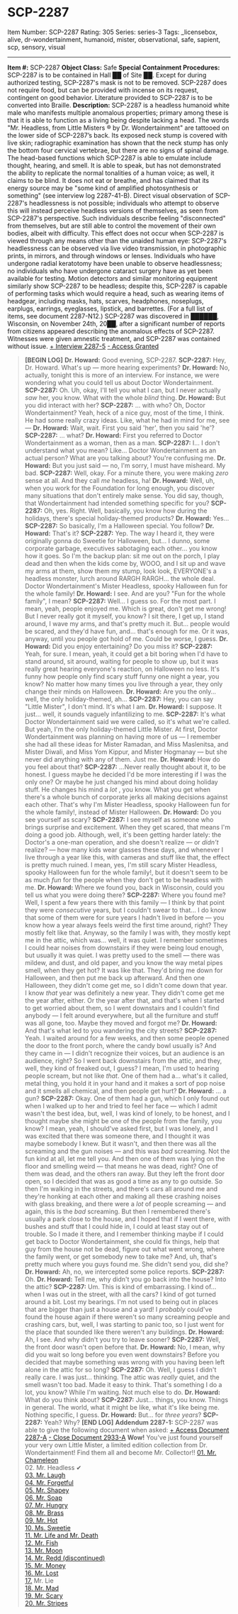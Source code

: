 # SCP-2287
Item Number: SCP-2287
Rating: 305
Series: series-3
Tags: _licensebox, alive, dr-wondertainment, humanoid, mister, observational, safe, sapient, scp, sensory, visual

---

**Item #:** SCP-2287
**Object Class:** Safe
**Special Containment Procedures:** SCP-2287 is to be contained in Hall ██ of Site ██. Except for during authorized testing, SCP-2287's mask is not to be removed. SCP-2287 does not require food, but can be provided with incense on its request, contingent on good behavior. Literature provided to SCP-2287 is to be converted into Braille.
**Description:** SCP-2287 is a headless humanoid white male who manifests multiple anomalous properties; primary among these is that it is able to function as a living being despite lacking a head. The words "Mr. Headless, from Little Misters ® by Dr. Wondertainment" are tattooed on the lower side of SCP-2287’s back. Its exposed neck stump is covered with live skin; radiographic examination has shown that the neck stump has only the bottom four cervical vertebrae, but there are no signs of spinal damage.
The head-based functions which SCP-2287 is able to emulate include thought, hearing, and smell. It is able to speak, but has not demonstrated the ability to replicate the normal tonalities of a human voice; as well, it claims to be blind. It does not eat or breathe, and has claimed that its energy source may be "some kind of amplified photosynthesis or something" (see interview log 2287-41-B).
Direct visual observation of SCP-2287's headlessness is not possible; individuals who attempt to observe this will instead perceive headless versions of themselves, as seen from SCP-2287's perspective. Such individuals describe feeling "disconnected" from themselves, but are still able to control the movement of their own bodies, albeit with difficulty. This effect does not occur when SCP-2287 is viewed through any means other than the unaided human eye: SCP-2287's headlessness can be observed via live video transmission, in photographic prints, in mirrors, and through windows or lenses. Individuals who have undergone radial keratotomy have been unable to observe headlessness; no individuals who have undergone cataract surgery have as yet been available for testing.
Motion detectors and similar monitoring equipment similarly show SCP-2287 to be headless; despite this, SCP-2287 is capable of performing tasks which would require a head, such as wearing items of headgear, including masks, hats, scarves, headphones, noseplugs, earplugs, earrings, eyeglasses, lipstick, and barrettes. (For a full list of items, see document 2287-N12.)
SCP-2287 was discovered in ██████, Wisconsin, on November 24th, 20██, after a significant number of reports from citizens appeared describing the anomalous effects of SCP-2287. Witnesses were given amnestic treatment, and SCP-2287 was contained without issue.
[\+ Interview 2287-5](javascript:;)
[\- Access Granted](javascript:;)
> **[BEGIN LOG]**
> **Dr. Howard:** Good evening, SCP-2287.
> **SCP-2287:** Hey, Dr. Howard. What's up — more hearing experiments?
> **Dr. Howard:** No, actually, tonight this is more of an interview. For instance, we were wondering what you could tell us about Doctor Wondertainment.
> **SCP-2287:** Oh. Uh, okay, I'll tell you what I can, but I never actually _saw_ her, you know. What with the whole _blind_ thing.
> **Dr. Howard:** But you did interact with her?
> **SCP-2287:** … with who? Oh, Doctor Wondertainment? Yeah, heck of a nice guy, most of the time, I think. He had some really crazy ideas. Like, what he had in mind for me, see —
> **Dr. Howard:** Wait, wait. First you said 'her', then you said 'he'?
> **SCP-2287:** … what?
> **Dr. Howard:** First you referred to Doctor Wondertainment as a woman, then as a man.
> **SCP-2287:** I… I don't understand what you mean? Like… Doctor Wondertainment as an actual person? What are you talking about? You're confusing me.
> **Dr. Howard:** But you just said — no, I'm sorry, I must have misheard. My bad.
> **SCP-2287:** Well, okay. For a minute there, you were making _zero_ sense at all. And they call _me_ headless, ha!
> **Dr. Howard:** <clears throat> Well, uh, when you work for the Foundation for long enough, you discover many situations that don't entirely make sense. You did say, though, that Wondertainment had intended something specific for you?
> **SCP-2287:** Oh, yes. Right. Well, basically, you know how during the holidays, there's special holiday-themed products?
> **Dr. Howard:** Yes…
> **SCP-2287:** So basically, I'm a Halloween special. You follow?
> **Dr. Howard:** That's it?
> **SCP-2287:** Yep. The way I heard it, they were originally gonna do Sweetie for Halloween, but… I dunno, some corporate garbage, executives sabotaging each other… you know how it goes. So I'm the backup plan: sit me out on the porch, I play dead and then when the kids come by, WOOO, and I sit up and wave my arms at them, show them my stump, look look, EVERYONE's a headless monster, lurch around RARGH RARGH… the whole deal. Doctor Wondertainment's Mister Headless, spooky Halloween fun for the whole family!
> **Dr. Howard:** I see. And are you? "Fun for the whole family", I mean?
> **SCP-2287:** Well… I guess so. For the most part. I mean, yeah, people enjoyed me. Which is great, don't get me wrong! But I never really got it myself, you know? I sit there, I get up, I stand around, I wave my arms, and that's pretty much it. But… people would be scared, and they'd have fun, and… that's enough for me. Or it was, anyway, until you people got hold of me. Could be worse, I guess.
> **Dr. Howard:** Did you enjoy entertaining? Do you miss it?
> **SCP-2287:** Yeah, for sure. I mean, yeah, it could get a bit boring when I'd have to stand around, sit around, waiting for people to show up, but it was really great hearing everyone's reaction, on Halloween no less. It's funny how people only find scary stuff funny one night a year, you know? No matter how many times you live through a year, they only change their minds on Halloween.
> **Dr. Howard:** Are you the only… well, the only holiday-themed, ah…
> **SCP-2287:** Hey, you can say "Little Mister", I don't mind. It's what I am.
> **Dr. Howard:** I suppose. It just… well, it sounds vaguely infantilizing to me.
> **SCP-2287:** It's what Doctor Wondertainment said we were called, so it's what we're called. But yeah, I'm the only holiday-themed Little Mister. At first, Doctor Wondertainment was planning on having more of us — I remember she had all these ideas for Mister Ramadan, and Miss Maslenitsa, and Mister Diwali, and Miss Yom Kippur, and Mister Hogmanay — but she never did anything with any of them. Just me.
> **Dr. Howard:** How do you feel about that?
> **SCP-2287:** …Never really thought about it, to be honest. I guess maybe he decided I'd be more interesting if I was the only one? Or maybe he just changed his mind about doing holiday stuff. He changes his mind a _lot_ , you know. What you get when there's a whole bunch of corporate jerks all making decisions against each other. That's why I'm Mister Headless, spooky Halloween fun for the whole family!, instead of Mister Halloween.
> **Dr. Howard:** Do you see yourself as scary?
> **SCP-2287:** I see myself as someone who brings surprise and excitement. When they get scared, that means I'm doing a good job. Although, well, it's been getting harder lately: the Doctor's a one-man operation, and she doesn't realize — or _didn't_ realize? — how many kids wear glasses these days, and whenever I live through a year like this, with cameras and stuff like that, the effect is pretty much ruined. I mean, yes, I'm still scary Mister Headless, spooky Halloween fun for the whole family!, but it doesn't seem to be as much _fun_ for the people when they don't get to be headless with me.
> **Dr. Howard:** Where we found you, back in Wisconsin, could you tell us what you were doing there?
> **SCP-2287:** Where you found me? Well, I spent a few years there with this family — I think by that point they were _consecutive_ years, but I couldn't swear to that… I do know that some of them were for sure years I hadn't lived in before — you know how a year always feels weird the first time around, right? They mostly felt like that. Anyway, so the family I was with, they mostly kept me in the attic, which was… well, it was quiet. I remember sometimes I could hear noises from downstairs if they were being loud enough, but usually it was quiet. I was pretty used to the smell — there was mildew, and dust, and old paper, and you know the way metal pipes smell, when they get hot? It was like that. They'd bring me down for Halloween, and then put me back up afterward. And then one Halloween, they didn't come get me, so I didn't come down that year. I know _that_ year was definitely a new year. They didn't come get me the year after, either. Or the year after that, and that's when I started to get worried about them, so I went downstairs and I couldn't find anybody — I felt around everywhere, but all the furniture and stuff was all gone, too. Maybe they moved and forgot me?
> **Dr. Howard:** And that's what led to you wandering the city streets?
> **SCP-2287:** Yeah. I waited around for a few weeks, and then some people opened the door to the front porch, where the candy bowl usually is? And they came in — I didn't recognize their voices, but an audience is an audience, right? So I went back downstairs from the attic, and they, well, they kind of freaked out, I guess? I mean, I'm used to hearing people scream, but not like _that_. One of them had a… what's it called, metal thing, you hold it in your hand and it makes a sort of pop noise and it smells all chemical, and then people get hurt?
> **Dr. Howard:** … a gun?
> **SCP-2287:** Okay. One of them had a gun, which I only found out when I walked up to her and tried to feel her face — which I admit wasn't the best idea, but, well, I was kind of lonely, to be honest, and I thought maybe she might be one of the people from the family, you know? I mean, yeah, I should've asked first, but I was lonely, and I was excited that there was someone there, and I thought it was maybe somebody I knew. But it wasn't, and then there was all the screaming and the gun noises — and this was _bad_ screaming. Not the fun kind at all, let me tell you. And then one of them was lying on the floor and smelling weird — that means he was dead, right? One of them was dead, and the others ran away. But they left the front door open, so I decided that was as good a time as any to go outside. So then I'm walking in the streets, and there's cars all around me and they're honking at each other and making all these crashing noises with glass breaking, and there were a _lot_ of people screaming — and again, this is the _bad_ screaming. But then I remembered there's usually a park close to the house, and I hoped that if I went there, with bushes and stuff that I could hide in, I could at least stay out of trouble. So I made it there, and I remember thinking maybe if I could get back to Doctor Wondertainment, she could fix things, help that guy from the house not be dead, figure out what went wrong, where the family went, or get somebody new to take me? And, uh, that's pretty much where you guys found me. She didn't send you, did she?
> **Dr. Howard:** Ah, no, we intercepted some police reports.
> **SCP-2287:** Oh.
> **Dr. Howard:** Tell me, why didn't you go back into the house? Into the attic?
> **SCP-2287:** Um. This is kind of embarrassing. I kind of… when I was out in the street, with all the cars? I kind of got turned around a bit. Lost my bearings. I'm not used to being out in places that are bigger than just a house and a yard! I _probably_ could've found the house again if there weren't so many screaming people and crashing cars, but, well, I was starting to panic too, so I just went for the place that sounded like there weren't any buildings.
> **Dr. Howard:** Ah, I see. And why didn't you try to leave sooner?
> **SCP-2287:** Well, the front door wasn't open before that.
> **Dr. Howard:** No, I mean, why did you wait so long before you even went downstairs? Before you decided that maybe something was wrong with you having been left alone in the attic for so long?
> **SCP-2287:** Oh. Well, I guess I didn't really care. I was just… thinking. The attic was _really_ quiet, and the smell wasn't too bad. Made it easy to think. That's something I do a lot, you know? While I'm waiting. Not much else to do.
> **Dr. Howard:** What do you think about?
> **SCP-2287:** Just… things, you know. Things in general. The world, what it might be like, what it's like being me. Nothing specific, I guess.
> **Dr. Howard:** But… for _three years_?
> **SCP-2287:** Yeah? Why?
> **[END LOG]**
**Addendum 2287-1:** SCP-2287 was able to give the following document when asked:
[\+ Access Document 2287-A](javascript:;)
[\- Close Document 2933-A](javascript:;)
> **Wow!** You've just found yourself your very own Little Mister, a limited edition collection from Dr. Wondertainment!
> Find them all and become Mr. Collector!!
> [01\. Mr. Chameleon](/scp-905)  
>  02\. Mr. Headless ✔  
>  [03\. Mr. Laugh](/scp-1799)  
>  [04\. Mr. Forgetful](/scp-909)  
>  [05\. Mr. Shapey](/scp-3537)  
>  [06\. Mr. Soap](/scp-1908)  
>  [07\. Mr. Hungry](/scp-913)  
>  [08\. Mr. Brass](/scp-629)  
>  [09\. Mr. Hot](/scp-644)  
>  [10\. Ms. Sweetie](/scp-2396)  
>  [11\. Mr. Life and Mr. Death](/scp-1007)  
>  [12\. Mr. Fish](/scp-527)  
>  [13\. Mr. Moon](/scp-917)  
>  [14\. Mr. Redd (discontinued)](/scp-redd)  
>  [15\. Mr. Money](/scp-2855)  
>  [16\. Mr. Lost](/scp-920)  
>  [17.](/scp-2284) Mr. Lie  
>  [18\. Mr. Mad](/scp-2428)  
>  [19\. Mr. Scary](/scp-2933)  
>  [20\. Mr. Stripes](/scp-2148)